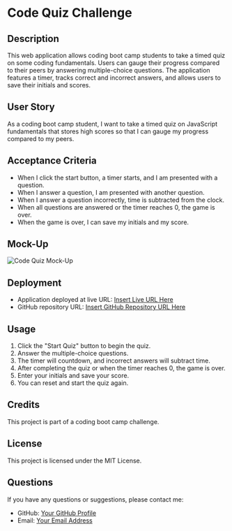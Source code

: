 # Code Quiz Challenge

## Description
This web application allows coding boot camp students to take a timed quiz on some coding fundamentals. Users can gauge their progress compared to their peers by answering multiple-choice questions. The application features a timer, tracks correct and incorrect answers, and allows users to save their initials and scores.

## User Story
As a coding boot camp student, I want to take a timed quiz on JavaScript fundamentals that stores high scores so that I can gauge my progress compared to my peers.

## Acceptance Criteria
- When I click the start button, a timer starts, and I am presented with a question.
- When I answer a question, I am presented with another question.
- When I answer a question incorrectly, time is subtracted from the clock.
- When all questions are answered or the timer reaches 0, the game is over.
- When the game is over, I can save my initials and my score.

## Mock-Up
![Code Quiz Mock-Up](insert_mockup_image_url_here)

## Deployment
- Application deployed at live URL: [Insert Live URL Here](insert_live_url_here)
- GitHub repository URL: [Insert GitHub Repository URL Here](insert_github_repo_url_here)

## Usage
1. Click the "Start Quiz" button to begin the quiz.
2. Answer the multiple-choice questions.
3. The timer will countdown, and incorrect answers will subtract time.
4. After completing the quiz or when the timer reaches 0, the game is over.
5. Enter your initials and save your score.
6. You can reset and start the quiz again.

## Credits
This project is part of a coding boot camp challenge.

## License
This project is licensed under the MIT License.

## Questions
If you have any questions or suggestions, please contact me:
- GitHub: [Your GitHub Profile](insert_github_profile_url_here)
- Email: [Your Email Address](insert_email_address_here)
